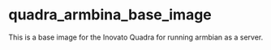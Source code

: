 # quadra_armbina_base_image
This is a base image for the Inovato Quadra for running armbian as a server.
